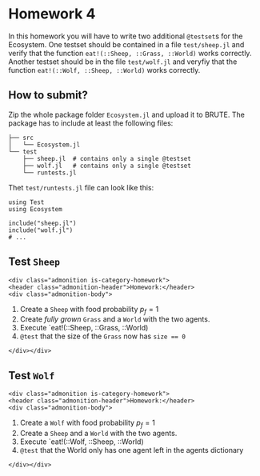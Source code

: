# Homework 4

In this homework you will have to write two additional `@testset`s for the
Ecosystem.  One testset should be contained in a file `test/sheep.jl` and verify
that the function `eat!(::Sheep, ::Grass, ::World)` works correctly.  Another
testset should be in the file `test/wolf.jl` and veryfiy that the function
`eat!(::Wolf, ::Sheep, ::World)` works correctly.

## How to submit?

Zip the whole package folder `Ecosystem.jl` and upload it to BRUTE.
The package has to include at least the following files:

```
├── src
│   └── Ecosystem.jl
└── test
    ├── sheep.jl  # contains only a single @testset
    ├── wolf.jl   # contains only a single @testset
    └── runtests.jl
```
Thet `test/runtests.jl` file can look like this:
```
using Test
using Ecosystem

include("sheep.jl")
include("wolf.jl")
# ...
```

## Test `Sheep`

```@raw html
<div class="admonition is-category-homework">
<header class="admonition-header">Homework:</header>
<div class="admonition-body">
```
1. Create a `Sheep` with food probability $p_f=1$
2. Create *fully grown* `Grass` and a `World` with the two agents.
3. Execute `eat!(::Sheep, ::Grass, ::World)
4. `@test` that the size of the `Grass` now has `size == 0`
```@raw html
</div></div>
```


## Test `Wolf`

```@raw html
<div class="admonition is-category-homework">
<header class="admonition-header">Homework:</header>
<div class="admonition-body">
```
1. Create a `Wolf` with food probability $p_f=1$
2. Create a `Sheep` and a `World` with the two agents.
3. Execute `eat!(::Wolf, ::Sheep, ::World)
4. `@test` that the World only has one agent left in the agents dictionary
```@raw html
</div></div>
```
